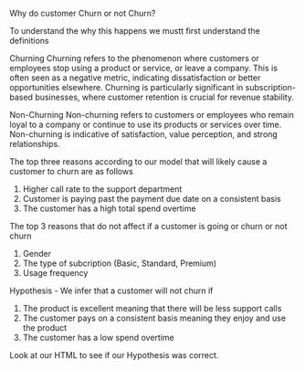 Why do customer Churn or not Churn? 

To understand the why this happens we mustt first understand the definitions

Churning
Churning refers to the phenomenon where customers or employees stop using a product or service, or leave a company. This is often seen as a negative metric, indicating dissatisfaction or better opportunities elsewhere. Churning is particularly significant in subscription-based businesses, where customer retention is crucial for revenue stability.

Non-Churning
Non-churning refers to customers or employees who remain loyal to a company or continue to use its products or services over time. Non-churning is indicative of satisfaction, value perception, and strong relationships.

The top three reasons according to our model that will likely cause a customer to churn are as follows

1. Higher call rate to the support department
2. Customer is paying past the payment due date on a consistent basis
3. The customer has a high total spend overtime 

The top 3 reasons that do not affect if a customer is going or churn or not churn

1. Gender
2. The type of subcription (Basic, Standard, Premium)
3. Usage frequency

Hypothesis - We infer that a customer will not churn if

1. The product is excellent meaning that there will be less support calls
2. The customer pays on a consistent basis meaning they enjoy and use the product
3. The customer has a low spend overtime

Look at our HTML to see if our Hypothesis was correct.



